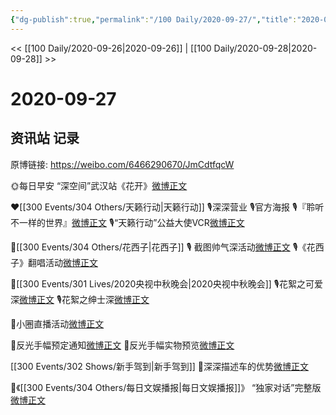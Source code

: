 ```yaml
---
{"dg-publish":true,"permalink":"/100 Daily/2020-09-27/","title":"2020-09-27","created":"2023-04-08T13:26:36.579+08:00","updated":"2023-04-08T13:27:36.220+08:00"}
---
```



<< [[100 Daily/2020-09-26\|2020-09-26]] | [[100 Daily/2020-09-28\|2020-09-28]] >>

# 2020-09-27

## 资讯站 记录

原博链接: https://weibo.com/6466290670/JmCdtfqcW

🌞每日早安
“深空间”武汉站《花开》[微博正文](https://m.weibo.cn/6466290670/4553685063962973)

❤️[[300 Events/304 Others/天籁行动\|天籁行动]]
🎙️深深营业[](https://m.weibo.cn/1736988591/4553829963802290)
🎙️官方海报[](https://m.weibo.cn/6466290670/4553711966488768)
🎙️『聆听不一样的世界』[微博正文](https://m.weibo.cn/6466290670/4553782124088374)
🎙️“天籁行动”公益大使VCR[微博正文](https://m.weibo.cn/6466290670/4553786292444200)

🎵[[300 Events/304 Others/花西子\|花西子]]
🎙️ 截图帅气深活动[微博正文](https://m.weibo.cn/6466290670/4553755632868595)
🎙️《花西子》翻唱活动[微博正文](https://m.weibo.cn/6466290670/4553714235611258)

🎵[[300 Events/301 Lives/2020央视中秋晚会\|2020央视中秋晚会]]
🎙️花絮之可爱深[微博正文](https://m.weibo.cn/6466290670/4553741568579737)
🎙️花絮之绅士深[微博正文](https://m.weibo.cn/6466290670/4553852588395680)

🎵小圈直播活动[微博正文](https://m.weibo.cn/6466290670/4553720337793223)

🎵反光手幅预定通知[微博正文](https://m.weibo.cn/6466290670/4553815096037911)
🎵反光手幅实物预览[微博正文](https://m.weibo.cn/6466290670/4553860728759515)

[[300 Events/302 Shows/新手驾到\|新手驾到]]
🎵深深描述车的优势[微博正文](https://m.weibo.cn/6466290670/4553849266774474)

🎵《[[300 Events/304 Others/每日文娱播报\|每日文娱播报]]》
“独家对话”完整版[微博正文](https://m.weibo.cn/6466290670/4553890533481735)
